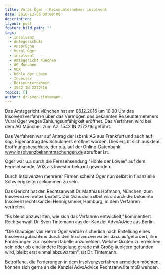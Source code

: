 ```yaml
---
title: Vural Öger - Reiseunternehmer insolvent
date: 2016-12-06 00:00:00
description:
layout: post
feature_bild_path: ""
tags:
  - Insolvenz
  - Anlegerschutz
  - Ansprüche
  - Vural Öger
  - insolvent
  - Amtsgericht München
  - AG München
  - VOX
  - Höhle der Löwen
  - Investor
  - Reiseunternehmer
  - 1542 IN 2272/16
topics: []
author: dr-sven-tintemann
---
```



Das Amtsgericht München hat am 06.12.2016 um 10.00 Uhr das Insolvenzverfahren über das Vermögen des bekannten Reiseunternehmers Vural Öger wegen Zahlungsunfähigkeit eröffnet. Das Verfahren wird bei dem AG München zum Az. 1542 IN 2272/16 geführt.

Das Verfahren war auf Antrag der Isbank AG aus Frankfurt und auch auf sog. Eigenantrag des Schuldners eröffnet worden. Dies ergibt sich aus dem Eröffnungsbeschluss, der o.a. auf der Online-Datenbank www.insolvenzbekanntmachungen.de abrufbar ist.

Öger war u.a durch die Fernsehsendung "Höhle der Löwen" auf dem Fernsehsender VOX als Investor bekannt geworden.

Durch Insolvenzen mehrerer Firmen scheint Öger nun selbst in finanzielle Schwierigkeiten gekommen zu sein.

Das Gericht hat den Rechtsanwalt Dr. Matthias Hofmann, München, zum Insolvenzverwalter bestellt. Der Schulder selbst wird durch die bekannte Insolvenzrechtskanzlei Hennigsmeier, Hamburg, in dem Verfahren vertreten.

"Es bleibt abzuwarten, wie sich das Verfahren entwickelt," kommentiert Rechtsanwalt Dr. Sven Tintemann aus der Kanzlei AdvoAdvice aus Berlin.

"Die Gläubiger von Herrn Öger werden sicherlich nach Erstellung eines Insolvenzgutachtens durch den Insolvenzverwalter dazu aufgefordert, ihre Forderungen zur Insolvenztabelle anzumelden. Welche Quoten zu erreichen sein oder ob eine andere Regelung gerade mit Großgläubigern gefunden wird, bleibt erst einmal abzuwarten", rät Dr. Tintemann.

Betroffene, die Forderungen in dem Insolvenzverfahren anmelden möchten, können sich gerne an die Kanzlei AdvoAdvice Rechtsanwälte mbB wenden.